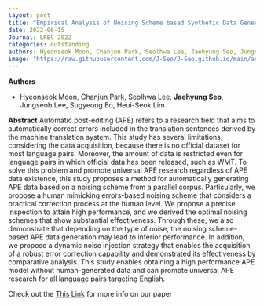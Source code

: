 ```yaml
---
layout: post
title: "Empirical Analysis of Noising Scheme based Synthetic Data Generation for Automatic Post-editing"
date: 2022-06-15
Journal: LREC 2022
categories: outstanding
authors: Hyeonseok Moon, Chanjun Park, Seolhwa Lee, Jaehyung Seo, Jungseob Lee, Sugyeong Eo, Heui-Seok Lim
image: "https://raw.githubusercontent.com/J-Seo/J-Seo.github.io/main/assets/img/lrec2022.png"
---
```

**Authors**
- Hyeonseok Moon, Chanjun Park, Seolhwa Lee, **Jaehyung Seo**, Jungseob Lee, Sugyeong Eo, Heui-Seok Lim

**Abstract**
Automatic post-editing (APE) refers to a research field that aims to automatically correct errors included in the translation sentences derived by the machine translation system. This study has several limitations, considering the data acquisition, because there is no official dataset for most language pairs. Moreover, the amount of data is restricted even for language pairs in which official data has been released, such as WMT. To solve this problem and promote universal APE research regardless of APE data existence, this study proposes a method for automatically generating APE data based on a noising scheme from a parallel corpus. Particularly, we propose a human mimicking errors-based noising scheme that considers a practical correction process at the human level. We propose a precise inspection to attain high performance, and we derived the optimal noising schemes that show substantial effectiveness. Through these, we also demonstrate that depending on the type of noise, the noising scheme-based APE data generation may lead to inferior performance. In addition, we propose a dynamic noise injection strategy that enables the acquisition of a robust error correction capability and demonstrated its effectiveness by comparative analysis. This study enables obtaining a high performance APE model without human-generated data and can promote universal APE research for all language pairs targeting English.

Check out the [This Link][DOI] for more info on our paper

[DOI]: https://aclanthology.org/2022.lrec-1.93

